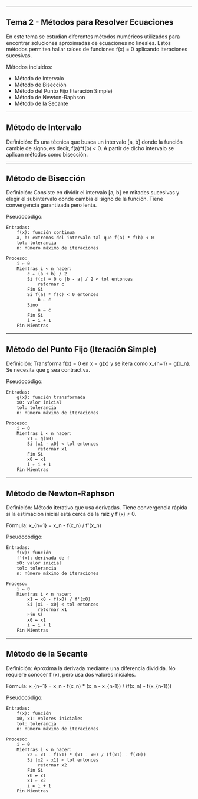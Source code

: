 --------------------------------------------------
Tema 2 - Métodos para Resolver Ecuaciones
--------------------------------------------------

En este tema se estudian diferentes métodos numéricos utilizados para encontrar soluciones aproximadas de ecuaciones no lineales. Estos métodos permiten hallar raíces de funciones f(x) = 0 aplicando iteraciones sucesivas.

Métodos incluidos:
- Método de Intervalo
- Método de Bisección
- Método del Punto Fijo (Iteración Simple)
- Método de Newton-Raphson
- Método de la Secante

--------------------------------------------------
Método de Intervalo
--------------------------------------------------
Definición:
Es una técnica que busca un intervalo [a, b] donde la función cambie de signo, es decir, f(a)*f(b) < 0. A partir de dicho intervalo se aplican métodos como bisección.

--------------------------------------------------
Método de Bisección
--------------------------------------------------
Definición:
Consiste en dividir el intervalo [a, b] en mitades sucesivas y elegir el subintervalo donde cambia el signo de la función. Tiene convergencia garantizada pero lenta.

Pseudocódigo:


```
Entradas:
    f(x): función continua
    a, b: extremos del intervalo tal que f(a) * f(b) < 0
    tol: tolerancia
    n: número máximo de iteraciones

Proceso:
    i ← 0
    Mientras i < n hacer:
        c ← (a + b) / 2
        Si f(c) = 0 o |b - a| / 2 < tol entonces
            retornar c
        Fin Si
        Si f(a) * f(c) < 0 entonces
            b ← c
        Sino
            a ← c
        Fin Si
        i ← i + 1
    Fin Mientras
```
--------------------------------------------------
Método del Punto Fijo (Iteración Simple)
--------------------------------------------------
Definición:
Transforma f(x) = 0 en x = g(x) y se itera como x_{n+1} = g(x_n). Se necesita que g sea contractiva.

Pseudocódigo:

```
Entradas:
    g(x): función transformada
    x0: valor inicial
    tol: tolerancia
    n: número máximo de iteraciones

Proceso:
    i ← 0
    Mientras i < n hacer:
        x1 ← g(x0)
        Si |x1 - x0| < tol entonces
            retornar x1
        Fin Si
        x0 ← x1
        i ← i + 1
    Fin Mientras
```
--------------------------------------------------
Método de Newton-Raphson
--------------------------------------------------
Definición:
Método iterativo que usa derivadas. Tiene convergencia rápida si la estimación inicial está cerca de la raíz y f'(x) ≠ 0.

Fórmula:
    x_{n+1} = x_n - f(x_n) / f'(x_n)

Pseudocódigo:

```
Entradas:
    f(x): función
    f'(x): derivada de f
    x0: valor inicial
    tol: tolerancia
    n: número máximo de iteraciones

Proceso:
    i ← 0
    Mientras i < n hacer:
        x1 ← x0 - f(x0) / f'(x0)
        Si |x1 - x0| < tol entonces
            retornar x1
        Fin Si
        x0 ← x1
        i ← i + 1
    Fin Mientras
```
--------------------------------------------------
Método de la Secante
--------------------------------------------------
Definición:
Aproxima la derivada mediante una diferencia dividida. No requiere conocer f'(x), pero usa dos valores iniciales.

Fórmula:
    x_{n+1} = x_n - f(x_n) * (x_n - x_{n-1}) / (f(x_n) - f(x_{n-1}))

Pseudocódigo:

```
Entradas:
    f(x): función
    x0, x1: valores iniciales
    tol: tolerancia
    n: número máximo de iteraciones

Proceso:
    i ← 0
    Mientras i < n hacer:
        x2 ← x1 - f(x1) * (x1 - x0) / (f(x1) - f(x0))
        Si |x2 - x1| < tol entonces
            retornar x2
        Fin Si
        x0 ← x1
        x1 ← x2
        i ← i + 1
    Fin Mientras
```
